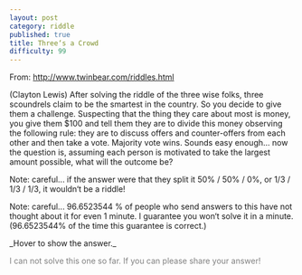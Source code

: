 ```yaml
---
layout: post
category: riddle
published: true
title: Three‘s a Crowd
difficulty: 99
---
```



From: http://www.twinbear.com/riddles.html

(Clayton Lewis)
After solving the riddle of the three wise folks, three scoundrels claim to be the smartest in the country. So you decide to give them a challenge. Suspecting that the thing they care about most is money, you give them $100 and tell them they are to divide this money observing the following rule: they are to discuss offers and counter-offers from each other and then take a vote. Majority vote wins.
Sounds easy enough... now the question is, assuming each person is motivated to take the largest amount possible, what will the outcome be?

Note: careful... if the answer were that they split it 50% / 50% / 0%, or 1/3 / 1/3 / 1/3, it wouldn‘t be a riddle!

Note: careful... 96.6523544 % of people who send answers to this have not thought about it for even 1 minute. I guarantee you won‘t solve it in a minute. (96.6523544% of the time this guarantee is correct.)

<div markdown="1" class='answer-title'>_Hover to show the answer._
</div>
<div class='answer-wrapper'>
<div markdown="1" class='answer' style="color: grey">

I can not solve this one so far. If you can please share your answer!

</div>
</div>
